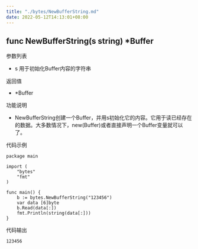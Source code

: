 ```yaml
---
title: "./bytes/NewBufferString.md"
date: 2022-05-12T14:13:01+08:00
---
```

## func NewBufferString(s string) *Buffer

参数列表

- s 用于初始化Buffer内容的字符串

返回值

- *Buffer

功能说明

- NewBufferString创建一个Buffer，并用s初始化它的内容。它用于读已经存在的数据。大多数情况下，new(Buffer)或者直接声明一个Buffer变量就可以了。

代码示例

	package main

	import (
		"bytes"
		"fmt"
	)

	func main() {
		b := bytes.NewBufferString("123456")
		var data [6]byte
		b.Read(data[:])
		fmt.Println(string(data[:]))
	}

代码输出

	123456
